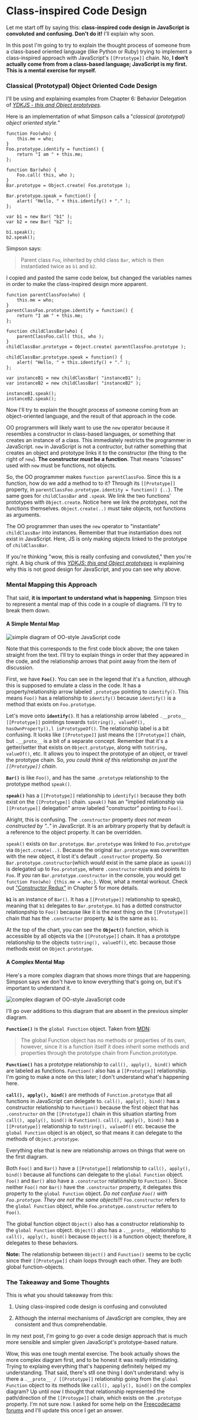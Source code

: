 # Class-inspired Code Design

Let me start off by saying this: **class-inspired code design in JavaScript is convoluted and confusing. Don't do it!** I'll explain why soon.

In this post I'm going to try to explain the thought process of someone from a class-based oriented language (like Python or Ruby) trying to implement a class-inspired approach with JavaScript's `[[Prototype]]` chain. No, **I don't actually come from from a class-based language; JavaScript is my first. This is a mental exercise for myself.**

### Classical (Prototypal) Object Oriented Code Design

I'll be using and explaining examples from Chapter 6: Behavior Delegation of [_YDKJS - this and Object prototypes_](https://github.com/getify/You-Dont-Know-JS/blob/master/this%20%26%20object%20prototypes/ch6.md).

Here is an implementation of what Simpson calls a "_classical (prototypal) object oriented style._"

```
function Foo(who) {
    this.me = who;
}
Foo.prototype.identify = function() {
    return "I am " + this.me;
};

function Bar(who) {
    Foo.call( this, who );
}
Bar.prototype = Object.create( Foo.prototype );

Bar.prototype.speak = function() {
    alert( "Hello, " + this.identify() + "." );
};

var b1 = new Bar( "b1" );
var b2 = new Bar( "b2" );

b1.speak();
b2.speak();
```

Simpson says: 
> Parent class `Foo`, inherited by child class `Bar`, which is then instantiated twice as `b1` and `b2`.

I copied and pasted the same code below, but changed the variables names in order to make the class-inspired design more apparent.

```
function parentClassFoo(who) {
    this.me = who;
}
parentClassFoo.prototype.identify = function() {
    return "I am " + this.me;
};

function childClassBar(who) {
    parentClassFoo.call( this, who );
}
childClassBar.prototype = Object.create( parentClassFoo.prototype );

childClassBar.prototype.speak = function() {
    alert( "Hello, " + this.identify() + "." );
};

var instanceB1 = new childClassBar( "instanceB1" );
var instanceB2 = new childClassBar( "instanceB2" );

instanceB1.speak();
instanceB2.speak();
```
Now I'll try to explain the thought process of someone coming from an object-oriented language, and the result of that approach in the code. 

OO programmers will likely want to use the `new` operator because it resembles a constructor in class-based languages, or something that creates an instance of a class. This immediately restricts the programmer in JavaScript. `new` in JavaScript is not a contructor, but rather something that creates an object and prototype links it to the constructor (the thing to the right of `new`). **The constructor _must_ be a function.** That means "classes" used with `new` must be functions, not objects.

So, the OO programmer makes `function parentClassFoo`. Since this is a function, how do we add a method to to it? Through its `[[Prototype]]` property, in `parentClassFoo.prototype.identity = function() {..}`. The same goes for `childClassBar` and `.speak`. We link the two functions' prototypes with `Object.create`. Notice here we link the _prototypes_, not the functions themselves. `Object.create(..)` must take objects, not functions as arguments.

The OO programmer than uses the `new` operator to "instantiate" `childClassBar` into instances. Remember that true instantiation does not exist in JavaScript. Here, JS is only making objects linked to the prototype of `childClassBar`.

If you're thinking "wow, this is really confusing and convoluted," then you're right. A big chunk of this [_YDKJS: this and Object prototypes_](https://github.com/getify/You-Dont-Know-JS/blob/master/this%20%26%20object%20prototypes/ch6.md) is explaining why this is not good design for JavaScript, and you can see why above.

### Mental Mapping this Approach

That said, **it is important to understand what is happening**. Simpson tries to represent a mental map of this code in a couple of diagrams. I'll try to break them down. 

#### A Simple Mental Map

![simple diagram of OO-style JavaScript code](https://github.com/getify/You-Dont-Know-JS/blob/master/this%20%26%20object%20prototypes/fig5.png)

Note that this corresponds to the first code block above; the one taken straight from the text. I'll try to explain things in order that they appeared in the code, and the relationship arrows that point away from the item of discussion.

First, we have **`Foo()`**. You can see in the legend that it's a function, although this is supposed to emulate a class in the code. It has a property/relationship arrow labeled `.prototype` pointing to `identify()`. This means `Foo()` has a relationship to `identify()` because `identify()` is a method that exists on `Foo.prototype`.

Let's move onto **`identify()`**. It has a relationship arrow labeled `.__proto__ [[Prototype]]` pointings towards `toString(), valueOf(), hasOwnProperty(),l isPrototypeOf()`. The relationship label is a bit confusing. It looks like `[[Prototype]]` just means the `[[Prototype]]` chain, but `.__proto__` is a bit of a separate concept. Remember that it's a getter/setter that exists on `Object.prototype`, along with `toString, valueOf()`, etc. It allows you to inspect the prototype of an object, or travel the prototype chain. So, _you could think of this relationship as just the `[[Prototype]]` chain_.

**`Bar()`** is like `Foo()`, and has the same `.prototype` relationship to the prototype method `speak()`. 

**`speak()`** has a `[[Prototype]]` relationship to `identify()` because they both exist on the `[[Prototype]]`  chain. `speak()` has an "implied relationship via `[[Prototype]]` delegation" arrow labeled "constructor" pointing to `Foo()`. 

Alright, this is confusing. The `.constructor` property _does not mean constructed by ".."_ in JavaScript. It is an arbitrary property that by default is a reference to the object property. It can be overridden. 

`speak()` exists on `Bar.prototype`. `Bar.prototype` was linked to `Foo.prototype` via `Object.create(..)`. Because the original `Bar.prototype` was overwritten with the new object, it lost it's default `.constructor` property. So `Bar.prototype.constructor`(which _would_ exist in the same place as `speak()`) is delegated up to `Foo.prototype`, where `.constructor` exists and points to `Foo`. If you ran `Bar.prototype.constructor` in the console, you would get `function Foo(who) {this.me = who;}`.  Wow, what a mental workout. Check out ["Constructor Redux"](https://github.com/getify/You-Dont-Know-JS/blob/master/this%20%26%20object%20prototypes/ch5.md) in Chapter 5 for more details.

**`b1`** is an instance of `Bar()`. It has a `[[Prototype]]` relationship to speak(), meaning that `b1` delegates to `Bar.prototype`. `b1` has a dotted constructor relationpship to `Foo()` because like it is the next thing on the `[[Prototype]]` chain that has the `.constructor` property. **`b2`** is the same as `b1`.

At the top of the chart, you can see the **`Object()`** function, which is accessible by all objects via the `[[Prototype]]` chain. It has a prototype relationship to the objects `toString(), valueOf()`, etc. because those methods exist on `Object.prototype`.

#### A Complex Mental Map

Here's a more complex diagram that shows more things that are happening. Simpson says we don't have to know everything that's going on, but it's important to understand it.

![complex diagram of OO-style JavaScript code](https://github.com/getify/You-Dont-Know-JS/blob/master/this%20%26%20object%20prototypes/fig4.png)

I'll go over additions to this diagram that are absent in the previous simpler diagram.

**`Function()`** is the `global Function` object. Taken from [MDN](https://developer.mozilla.org/en-US/docs/Web/JavaScript/Reference/Global_Objects/Function):

>The global Function object has no methods or properties of its own, however, since it is a function itself it does inherit some methods and properties through the prototype chain from Function.prototype.

**`Function()`** has a prototype relationship to `call(), apply(), bind()` which are labeled as functions. `Function()` also has a `[[Prototype]]` relationship. I'm going to make a note on this later; I don't understand what's happening here.

**`call(), apply(), bind()`** are methods of `Function.prototype` that all functions in JavaScript can delegate to. `call(), apply(), bind()` has a constructor relationship to `Function()` because the first object that has `.constructor` on the `[[Prototype]]` chain in this situation starting from `call(), apply(), bind()` is `Function()`. `call(), apply(), bind()` has a `[[Prototype]]` relationship to `toString(), valueOf()` etc. because the `global Function` object is an object, so that means it  can delegate to the methods of `Object.prototype`.

Everything else that is new are relationship arrows on things that were on the first diagram.

Both `Foo()` and `Bar()` have a `[[Prototype]]` relationship to `call(), apply(), bind()` because all functions can delegate to the `global Function` object. `Foo()` and `Bar()` also have a `.constructor` relationship to `Function()`. Since neither `Foo()` nor `Bar()` have the `.constructor` property, it delegates this property to the `global Function` object. _Do not confuse `Foo()` with `Foo.prototype`. They are not the same objects!!!_ `Foo.constructor` refers to the `global Function` object, while `Foo.prototype.constructor` refers to `Foo()`.

The global function object `Object()` also has a constructor relationship to the `global Function` object. `Object()` also has a `.__proto__` relationship to `call(), apply(), bind()` because `Object()` is a function object; therefore, it delegates to these behaviors. 

**Note:** The relationship between `Object()` and `Function()` seems to be cyclic since their `[[Prototype]]` chain loops through each other. They are both global function-objects.

### The Takeaway and Some Thoughts

This is what you should takeaway from this:

1) Using class-inspired code design is confusing and convoluted

2) Although the internal mechanisms of JavaScript are complex, they are consistent and thus comprehendable.

In my next post, I'm going to go over a code design approach that is much more sensible and simpler given JavaScript's prototype-based nature.

Wow, this was one tough mental exercise. The book actually shows the more complex diagram first, and to be honest it was really intimidating. Trying to explaing everything that's happening definitely helped my understanding. That said, there's stll one thing I don't understand: why is there a `.__proto__ / [[Prototype]]` relationship going from the `global Function` object to its methods like `call(), apply(), bind()` on the complex diagram? Up until now I thought that relationship represented the path/direction of the `[[Protoype]]` chain, which exists on the `.prototype` property. I'm not sure now. I asked for some help on the [Freecodecamp forums](https://forum.freecodecamp.com/t/question-on-the-global-function-object-and-the-prototype-chain/95299) and I'll update this once I get an answer.

